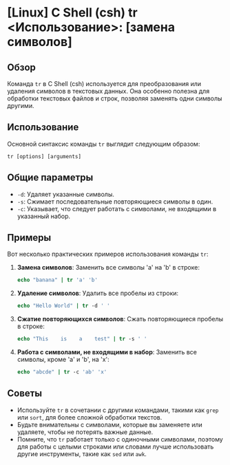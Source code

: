 # [Linux] C Shell (csh) tr <Использование>: [замена символов]

## Обзор
Команда `tr` в C Shell (csh) используется для преобразования или удаления символов в текстовых данных. Она особенно полезна для обработки текстовых файлов и строк, позволяя заменять одни символы другими.

## Использование
Основной синтаксис команды `tr` выглядит следующим образом:

```
tr [options] [arguments]
```

## Общие параметры
- `-d`: Удаляет указанные символы.
- `-s`: Сжимает последовательные повторяющиеся символы в один.
- `-c`: Указывает, что следует работать с символами, не входящими в указанный набор.

## Примеры
Вот несколько практических примеров использования команды `tr`:

1. **Замена символов**:
   Заменить все символы 'a' на 'b' в строке:
   ```csh
   echo "banana" | tr 'a' 'b'
   ```

2. **Удаление символов**:
   Удалить все пробелы из строки:
   ```csh
   echo "Hello World" | tr -d ' '
   ```

3. **Сжатие повторяющихся символов**:
   Сжать повторяющиеся пробелы в строке:
   ```csh
   echo "This    is    a    test" | tr -s ' '
   ```

4. **Работа с символами, не входящими в набор**:
   Заменить все символы, кроме 'a' и 'b', на 'x':
   ```csh
   echo "abcde" | tr -c 'ab' 'x'
   ```

## Советы
- Используйте `tr` в сочетании с другими командами, такими как `grep` или `sort`, для более сложной обработки текстов.
- Будьте внимательны с символами, которые вы заменяете или удаляете, чтобы не потерять важные данные.
- Помните, что `tr` работает только с одиночными символами, поэтому для работы с целыми строками или словами лучше использовать другие инструменты, такие как `sed` или `awk`.